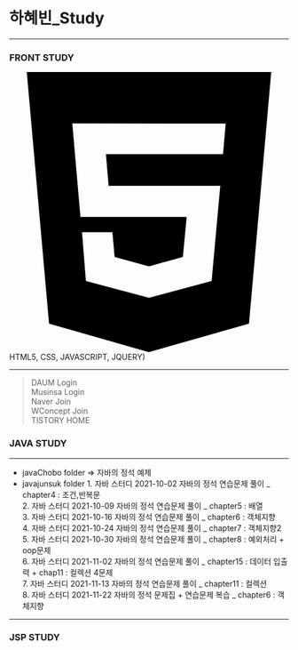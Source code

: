 # 하혜빈_Study
<!-- markdown 참고 하기 : https://gist.github.com/ihoneymon/652be052a0727ad59601      
                  https://dlwnsdud205.tistory.com/212    
                  https://velog.io/@woo0_hooo/Github-github-profile-%EA%B0%84%EC%A7%80%EB%82%98%EA%B2%8C-%EA%BE%B8%EB%AF%B8%EA%B8%B0      
테마 : http://jekyllthemes.org/page6/      
git.io 포트톨리오 : https://excited-hyun.tistory.com/51         -->
------------------------------------------------------------------------------------------------------------------     


         
### FRONT STUDY
<svg role="img" viewBox="0 0 24 24" xmlns="http://www.w3.org/2000/svg"><title>HTML5</title><path d="M1.5 0h21l-1.91 21.563L11.977 24l-8.564-2.438L1.5 0zm7.031 9.75l-.232-2.718 10.059.003.23-2.622L5.412 4.41l.698 8.01h9.126l-.326 3.426-2.91.804-2.955-.81-.188-2.11H6.248l.33 4.171L12 19.351l5.379-1.443.744-8.157H8.531z"/></svg>HTML5, CSS, JAVASCRIPT, JQUERY)
* * *  
 > DAUM Login    
 > Musinsa Login     
 > Naver Join     
 > WConcept Join     
 > TISTORY HOME        

### JAVA STUDY
***
 * javaChobo folder => 자바의 정석 예제      
 * javajunsuk folder 
	   1. 자바 스터디 2021-10-02 자바의 정석 연습문제 풀이 _ chapter4 : 조건,반복문     
	   2. 자바 스터디 2021-10-09 자바의 정석 연습문제 풀이 _ chapter5 : 배열     
	   3. 자바 스터디 2021-10-16 자바의 정석 연습문제 풀이 _ chapter6 : 객체지향       
	   4. 자바 스터디 2021-10-24 자바의 정석 연습문제 풀이 _ chapter7 : 객체지향2    
	   5. 자바 스터디 2021-10-30  자바의 정석 연습문제 풀이 _ chapter8 : 예외처리 + oop문제    
	   6. 자바 스터디 2021-11-02  자바의 정석 연습문제 풀이 _ chapter15 : 데이터 입출력 +  chap11 : 컬렉션 4문제    
	   7. 자바 스터디 2021-11-13  자바의 정석 연습문제 풀이 _ chapter11 : 컬렉션    
	   8. 자바 스터디 2021-11-22 자바의 정석 문제집 + 연습문제 복습 _ chapter6 : 객체지향      
    
* * *
                   
         
### JSP STUDY



